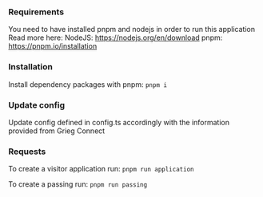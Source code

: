 ### Requirements
You need to have installed pnpm and nodejs in order to run this application
Read more here:
NodeJS: https://nodejs.org/en/download
pnpm: https://pnpm.io/installation

### Installation
Install dependency packages with pnpm:
`pnpm i`

### Update config
Update config defined in config.ts accordingly with the information provided from Grieg Connect

### Requests
To create a visitor application run:
```pnpm run application```

To create a passing run:
```pnpm run passing```